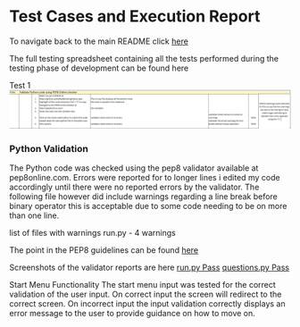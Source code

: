  # Test Cases and Execution Report
To navigate back to the main README click [here](README.md)

The full testing spreadsheet containing all the tests performed during the testing phase of development can be found here

Test 1
![Test1](images/test_1.PNG)
### Python Validation
The Python code was checked using the pep8 validator available at pep8online.com. Errors were reported for to longer lines i edited my code accordingly until there were no reported errors by the validator. The following file however did include warnings regarding a line break before binary operator this is acceptable due to some code needing to be on more than one line.

list of files with warnings
run.py - 4 warnings

The point in the PEP8 guidelines can be found [here](https://www.python.org/dev/peps/pep-0008/) 

Screenshots of the validator reports are here
[run.py Pass](images/pep8_run_py_pass.PNG)
[questions.py Pass](images/questions_pep8_pass.PNG)

Start Menu Functionality
The start menu input was tested for the correct validation of the user input. On correct input the screen will redirect to the correct screen. On incorrect input the input validation correctly displays an error message to the user to provide guidance on how to move on.



<!--  -->